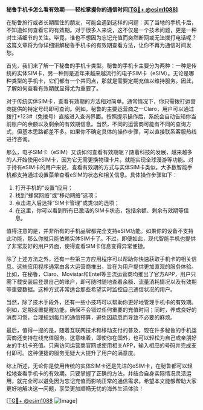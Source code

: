 **秘鲁手机卡怎么看有效期——轻松掌握你的通信时间[[TG💪+ @esim1088](https://t.me/s/esim1088)]**

在秘鲁旅行或者长期居住的朋友，可能会遇到这样的问题：买了当地的手机卡后，不知道如何查看它的有效期。对于很多人来说，这不仅是一个技术问题，更是一种对生活细节的关注。毕竟，谁也不想因为忘记充值而突然断网或无法拨打电话呢？这篇文章将为你详细讲解秘鲁手机卡的有效期查看方法，让你不再为通信时间发愁。

首先，我们来了解一下秘鲁的手机卡类型。秘鲁的手机卡主要分为两种：一种是传统的实体SIM卡，另一种则是近年来越来越流行的电子SIM卡（eSIM）。无论是哪种类型的手机卡，它们都有一个共同点，那就是需要定期充值以维持服务。因此，了解如何查看有效期就显得尤为重要了。

对于传统实体SIM卡，查看有效期的方法相对简单。通常情况下，你只需拨打运营商提供的特定号码即可查询。例如，秘鲁的主要运营商之一Claro，用户可以通过拨打*123#（免拨号）直接进入查询界面。按照提示操作后，系统会自动告知你当前账户的余额以及剩余的有效期信息。当然，不同的运营商可能有不同的查询方式，但基本思路都差不多。如果你不确定具体的操作步骤，可以直接联系客服热线进行咨询。

那么，电子SIM卡（eSIM）又该如何查看有效期呢？随着科技的发展，越来越多的人开始使用eSIM卡，因为它无需更换物理卡片，就能实现全球漫游等功能。对于持有eSIM卡的用户来说，查看有效期的方式与实体SIM卡类似。大多数智能手机都支持通过设置菜单查看eSIM的状态和相关信息。具体操作步骤如下：

1. 打开手机的“设置”应用；
2. 找到“蜂窝网络”或“移动网络”选项；
3. 点击进入后选择“SIM卡管理”或类似的选项；
4. 在这里，你可以看到所有已激活的SIM卡状态，包括余额、剩余有效期等信息。

值得注意的是，并非所有的手机品牌都完全支持eSIM功能。如果你的设备不支持此功能，那么你就只能依赖实体SIM卡了。不过，即便如此，现代智能手机也提供了非常友好的用户界面，使得查看SIM卡信息变得异常便捷。

除了上述方法之外，还有一些第三方应用程序可以帮助你快速获取手机卡的相关信息。这些应用程序通常由各大运营商推出，旨在为用户提供更加直观的服务体验。比如，在秘鲁，Claro、Movistar和Entel等主流运营商均推出了官方APP，用户只需下载安装后登录自己的账户，即可随时随地查看余额、流量消耗情况以及有效期等重要数据。这种方式非常适合那些希望实时监控自己通信状况的用户。

当然，除了技术手段外，还有一些小技巧可以帮助你更好地管理手机卡的有效期。例如，定期设置提醒功能，确保不会错过任何重要的充值时间；同时，养成良好的消费习惯，合理规划每月的通信预算，避免因疏忽而导致不必要的麻烦。

最后，值得一提的是，随着互联网技术和移动支付的普及，现在许多秘鲁的手机运营商还支持在线充值服务。这意味着，即使你在国外，也可以轻松为自己或亲朋好友的手机卡充值。只需访问运营商官网或使用相关APP，输入相应的号码并完成支付即可。这种便捷的服务无疑大大提升了用户的满意度。

综上所述，无论你是使用传统的实体SIM卡还是先进的eSIM卡，在秘鲁都可以轻松地查看手机卡的有效期。只要掌握了正确的方法，并结合自身实际情况灵活运用，就完全可以避免因为忘记充值而影响正常的通信需求。希望本文能够帮助大家更好地解决这一问题，享受更加顺畅无忧的海外生活体验！

[[TG💪+ @esim1088](https://t.me/s/esim1088) ![Image](https://i.postimg.cc/4NQfJmqS/Snipaste-2025-05-13-00-14-12.png)]